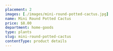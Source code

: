 ```yaml
---
placement: 2
images: [./images/mini-round-potted-cactus.jpg]
name: Mini Round Potted Cactus
price: $8.00
department: home-goods
type: plants
slug: mini-round-potted-cactus
contentType: product details
---
```


